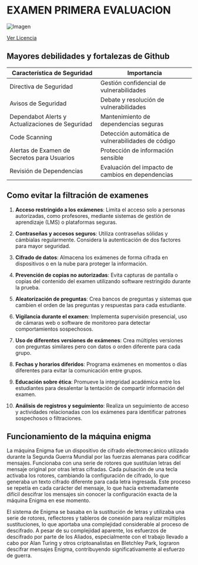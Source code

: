 # EXAMEN PRIMERA EVALUACION
![Imagen](https://cdn-icons-png.flaticon.com/512/1995/1995704.png)

[Ver Licencia](https://github.com/lidiaplrs/examen1/blob/main/LICENSE)

## Mayores debilidades y fortalezas de Github
| Característica de Seguridad                 | Importancia                                         |
|--------------------------------------------|-----------------------------------------------------|
| Directiva de Seguridad                      | Gestión confidencial de vulnerabilidades              |
| Avisos de Seguridad                         | Debate y resolución de vulnerabilidades               |
| Dependabot Alerts y Actualizaciones de Seguridad | Mantenimiento de dependencias seguras            |
| Code Scanning                              | Detección automática de vulnerabilidades de código    |
| Alertas de Examen de Secretos para Usuarios  | Protección de información sensible                   |
| Revisión de Dependencias                    | Evaluación del impacto de cambios en dependencias    |

## Como evitar la filtración de examenes
1. **Acceso restringido a los exámenes**: Limita el acceso solo a personas autorizadas, como profesores, mediante sistemas de gestión de aprendizaje (LMS) o plataformas seguras.

2. **Contraseñas y accesos seguros**: Utiliza contraseñas sólidas y cámbialas regularmente. Considera la autenticación de dos factores para mayor seguridad.

3. **Cifrado de datos**: Almacena los exámenes de forma cifrada en dispositivos o en la nube para proteger la información.

4. **Prevención de copias no autorizadas**: Evita capturas de pantalla o copias del contenido del examen utilizando software restringido durante la prueba.

5. **Aleatorización de preguntas**: Crea bancos de preguntas y sistemas que cambien el orden de las preguntas y respuestas para cada estudiante.

6. **Vigilancia durante el examen**: Implementa supervisión presencial, uso de cámaras web o software de monitoreo para detectar comportamientos sospechosos.

7. **Uso de diferentes versiones de exámenes**: Crea múltiples versiones con preguntas similares pero con datos o orden diferente para cada grupo.

8. **Fechas y horarios diferidos**: Programa exámenes en momentos o días diferentes para evitar la comunicación entre grupos.

9. **Educación sobre ética**: Promueve la integridad académica entre los estudiantes para desalentar la tentación de compartir información del examen.

10. **Análisis de registros y seguimiento**: Realiza un seguimiento de acceso y actividades relacionadas con los exámenes para identificar patrones sospechosos o filtraciones.


## Funcionamiento de la máquina enigma
La máquina Enigma fue un dispositivo de cifrado electromecánico utilizado durante la Segunda Guerra Mundial por las fuerzas alemanas para codificar mensajes. Funcionaba con una serie de rotores que sustituían letras del mensaje original por otras letras cifradas. Cada pulsación de una tecla activaba los rotores, cambiando la configuración de cifrado, lo que generaba un texto cifrado diferente para cada letra ingresada. Este proceso se repetía en cada carácter del mensaje, lo que hacía extremadamente difícil descifrar los mensajes sin conocer la configuración exacta de la máquina Enigma en ese momento.

El sistema de Enigma se basaba en la sustitución de letras y utilizaba una serie de rotores, reflectores y tableros de conexión para realizar múltiples sustituciones, lo que aportaba una complejidad considerable al proceso de descifrado. A pesar de su complejidad aparente, los esfuerzos de descifrado por parte de los Aliados, especialmente con el trabajo llevado a cabo por Alan Turing y otros criptoanalistas en Bletchley Park, lograron descifrar mensajes Enigma, contribuyendo significativamente al esfuerzo de guerra.
